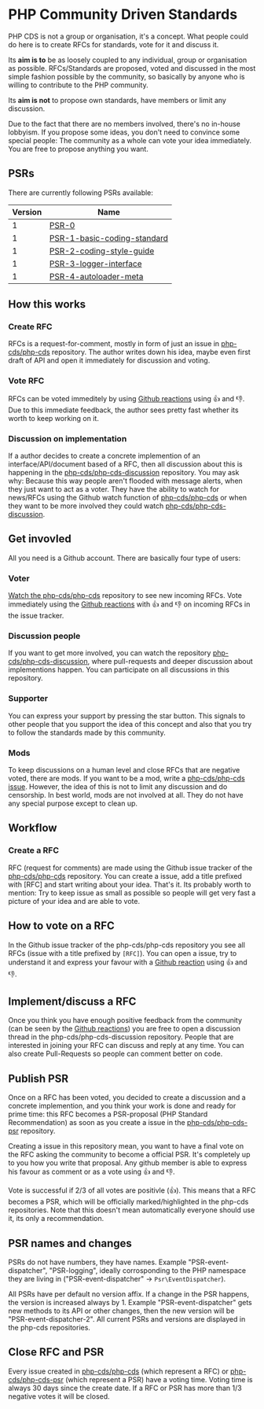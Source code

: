 # PHP Community Driven Standards

PHP CDS is not a group or organisation, it's a concept. What people could do here is to create RFCs for standards,
vote for it and discuss it.

Its **aim is to** be as loosely coupled to any individual, group or organisation as possible.
RFCs/Standards are proposed, voted and discussed in the most simple fashion possible by the community,
so basically by anyone who is willing to contribute to the PHP community.

Its **aim is not** to propose own standards, have members or limit any discussion.

Due to the fact that there are no members involved, there's no in-house lobbyism. If you propose some ideas, you don't need
to convince some special people: The community as a whole can vote your idea immediately. You are free to propose anything you want.

## PSRs

There are currently following PSRs available:

|  Version   | Name|
|------------|-----|
|    1       | [PSR-0](https://github.com/php-fig/fig-standards/blob/master/accepted/PSR-0.md)
|    1       | [PSR-1-basic-coding-standard](https://github.com/php-fig/fig-standards/blob/master/accepted/PSR-1-basic-coding-standard.md)
|    1       | [PSR-2-coding-style-guide](https://github.com/php-fig/fig-standards/blob/master/accepted/PSR-2-coding-style-guide.md)
|    1       | [PSR-3-logger-interface](https://github.com/php-fig/fig-standards/blob/master/accepted/PSR-3-logger-interface.md)
|    1       | [PSR-4-autoloader-meta](https://github.com/php-fig/fig-standards/blob/master/accepted/PSR-4-autoloader-meta.md)


## How this works

### Create RFC

RFCs is a request-for-comment, mostly in form of just an issue in [php-cds/php-cds](https://github.com/php-cds/php-cds/issues/new) repository.
The author writes down his idea, maybe even first draft of API and open it immediately for discussion and voting.

### Vote RFC

RFCs can be voted immeditely by using [Github reactions](https://github.com/blog/2119-add-reactions-to-pull-requests-issues-and-comments)
using :+1: and :-1:. Due to this immediate feedback, the author sees pretty fast whether its worth to keep working on it.

### Discussion on implementation

If a author decides to create a concrete implemention of an interface/API/document based of a RFC,
then all discussion about this is happening in the  [php-cds/php-cds-discussion](https://github.com/php-cds/php-cds-discussion) repository.
You may ask why: Because this way people aren't flooded with
message alerts, when they just want to act as a voter. They have the ability to watch for news/RFCs using the Github watch
function of [php-cds/php-cds](https://github.com/php-cds/php-cds) or when they want to be more involved they could watch [php-cds/php-cds-discussion](https://github.com/php-cds/php-cds-discussion).

## Get invovled

All you need is a Github account. There are basically four type of users:

### Voter

[Watch the php-cds/php-cds](https://github.com/php-cds/php-cds/watchers) repository to see new incoming RFCs. Vote immediately using the [Github reactions](https://github.com/blog/2119-add-reactions-to-pull-requests-issues-and-comments)
with :+1: and :-1: on incoming RFCs in the issue tracker.

### Discussion people

If you want to get more involved, you can watch the repository [php-cds/php-cds-discussion](https://github.com/php-cds/php-cds-discussion), where pull-requests and deeper
discussion about implementions happen. You can participate on all discussions in this repository.

### Supporter

You can express your support by pressing the star button. This signals to other people that you support the idea
of this concept and also that you try to follow the standards made by this community.

### Mods

To keep discussions on a human level and close RFCs that are negative voted, there are mods. If you want to be a mod, write a [php-cds/php-cds issue](https://github.com/php-cds/php-cds/issues).
However, the idea of this is not to limit any discussion and do censorship. In best world, mods are not involved at all. They do not have any special
purpose except to clean up.

## Workflow

### Create a RFC

RFC (request for comments) are made using the Github issue tracker of the [php-cds/php-cds](https://github.com/php-cds/php-cds/issues) repository. You can create a issue, add a title prefixed with [RFC] and
start writing about your idea. That's it. Its probably worth to mention: Try to keep issue as small as possible so people will
get very fast a picture of your idea and are able to vote.

## How to vote on a RFC

In the Github issue tracker of the php-cds/php-cds repository you see all RFCs (issue with a title prefixed by `[RFC]`).
You can open a issue, try to understand it and express your favour with a [Github reaction](https://github.com/blog/2119-add-reactions-to-pull-requests-issues-and-comments)
using :+1: and :-1:.

## Implement/discuss a RFC

Once you think you have enough positive feedback from the community (can be seen by the [Github reactions](https://github.com/blog/2119-add-reactions-to-pull-requests-issues-and-comments))
you are free to open a discussion thread in the php-cds/php-cds-discussion repository. People that are interested in joining
your RFC can discuss and reply at any time. You can also create Pull-Requests so people can comment better on code.

## Publish PSR

Once on a RFC has been voted, you decided to create a discussion and a concrete implemention, and you think your work is
done and ready for prime time: this RFC becomes a PSR-proposal (PHP Standard Recommendation) as soon as you create a issue in the
[php-cds/php-cds-psr](https://github.com/php-cds/php-cds-psr) repository.

Creating a issue in this repository mean, you want to have a final vote on the RFC asking the community
to become a official PSR.
It's completely up to you how you write that proposal. Any github member is able to express his favour as comment or as a vote using :+1: and :-1:.

Vote is successful if 2/3 of all votes are positivle (:+1:). This means that a RFC becomes a PSR, which will be officially
marked/highlighted in the php-cds repositories. Note that this doesn't mean automatically everyone should use it, its only
a recommendation.

## PSR names and changes

PSRs do not have numbers, they have names. Example "PSR-event-dispatcher", "PSR-logging", ideally corrosponding to the PHP
namespace they are living in ("PSR-event-dispatcher" -> `Psr\EventDispatcher`).

All PSRs have per default no version affix. If a change in the PSR happens, the version is increased always by 1.
Example "PSR-event-dispatcher" gets new methods to its API or other changes, then the new version will be "PSR-event-dispatcher-2".
All current PSRs and versions are displayed in the php-cds repositories.

## Close RFC and PSR

Every issue created in [php-cds/php-cds](https://github.com/php-cds/php-cds) (which represent a RFC) or [php-cds/php-cds-psr](https://github.com/php-cds/php-cds-psr) (which represent a PSR) have a voting time. Voting time is always 30 days since the create date. If a RFC or PSR has more than 1/3 negative votes it will be closed.







